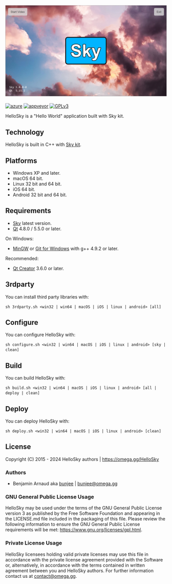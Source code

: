 <a href="https://omega.gg/Sky"><img src="dist/pictures/HelloSky.png" alt="HelloSky" width="512px"></a>
---
[![azure](https://dev.azure.com/bunjee/HelloSky/_apis/build/status/omega-gg.HelloSky)](https://dev.azure.com/bunjee/HelloSky/_build)
[![appveyor](https://ci.appveyor.com/api/projects/status/yto6yi6aepvvl805?svg=true)](https://ci.appveyor.com/project/3unjee/HelloSky)
[![GPLv3](https://img.shields.io/badge/License-GPLv3-blue.svg)](https://www.gnu.org/licenses/gpl.html)

HelloSky is a "Hello World" application built with Sky kit.<br>

## Technology

HelloSky is built in C++ with [Sky kit](https://omega.gg/Sky/sources).<br>

## Platforms

- Windows XP and later.
- macOS 64 bit.
- Linux 32 bit and 64 bit.
- iOS 64 bit.
- Android 32 bit and 64 bit.

## Requirements

- [Sky](https://omega.gg/Sky/sources) latest version.
- [Qt](https://download.qt.io/official_releases/qt) 4.8.0 / 5.5.0 or later.

On Windows:
- [MinGW](https://sourceforge.net/projects/mingw) or [Git for Windows](https://git-for-windows.github.io) with g++ 4.9.2 or later.

Recommended:
- [Qt Creator](https://download.qt.io/official_releases/qtcreator) 3.6.0 or later.

## 3rdparty

You can install third party libraries with:

    sh 3rdparty.sh <win32 | win64 | macOS | iOS | linux | android> [all]

## Configure

You can configure HelloSky with:

    sh configure.sh <win32 | win64 | macOS | iOS | linux | android> [sky | clean]

## Build

You can build HelloSky with:

    sh build.sh <win32 | win64 | macOS | iOS | linux | android> [all | deploy | clean]

## Deploy

You can deploy HelloSky with:

    sh deploy.sh <win32 | win64 | macOS | iOS | linux | android> [clean]

## License

Copyright (C) 2015 - 2024 HelloSky authors | https://omega.gg/HelloSky

### Authors

- Benjamin Arnaud aka [bunjee](https://bunjee.me) | <bunjee@omega.gg>

### GNU General Public License Usage

HelloSky may be used under the terms of the GNU General Public License version 3 as published
by the Free Software Foundation and appearing in the LICENSE.md file included in the packaging
of this file. Please review the following information to ensure the GNU General Public License
requirements will be met: https://www.gnu.org/licenses/gpl.html.

### Private License Usage

HelloSky licensees holding valid private licenses may use this file in accordance with the private
license agreement provided with the Software or, alternatively, in accordance with the terms
contained in written agreement between you and HelloSky authors. For further information contact us
at contact@omega.gg.
